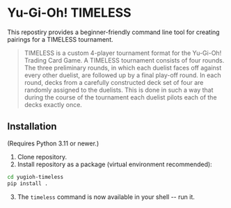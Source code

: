 # Yu-Gi-Oh! TIMELESS

This repostiry provides a beginner-friendly command line tool for creating
pairings for a TIMELESS tournament.

> TIMELESS is a custom 4-player tournament format for the Yu-Gi-Oh! Trading
> Card Game. A TIMELESS tournament consists of four rounds. The three
> preliminary rounds, in which each duelist faces off against every other
> duelist, are followed up by a final play-off round. In each round, decks
> from a carefully constructed deck set of four are randomly assigned to the
> duelists. This is done in such a way that during the course of the tournament
> each duelist pilots each of the decks exactly once.


## Installation
(Requires Python 3.11 or newer.)
1. Clone repository.
2. Install repository as a package (virtual environment recommended):
~~~bash
cd yugioh-timeless
pip install .
~~~
3. The `timeless` command is now available in your shell -- run it.

